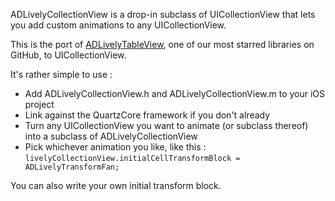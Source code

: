 ADLivelyCollectionView is a drop-in subclass of UICollectionView that lets you add custom animations to any UICollectionView.

This is the port of [ADLivelyTableView](https://github.com/applidium/ADLivelyTableView), one of our most starred libraries on GitHub, to UICollectionView.

It's rather simple to use :

*   Add ADLivelyCollectionView.h and ADLivelyCollectionView.m to your iOS project
*   Link against the QuartzCore framework if you don't already
*   Turn any UICollectionView you want to animate (or subclass thereof) into a subclass of ADLivelyCollectionView
*   Pick whichever animation you like, like this : ``livelyCollectionView.initialCellTransformBlock = ADLivelyTransformFan;``

You can also write your own initial transform block.
